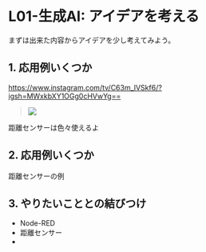 # L01-生成AI: アイデアを考える

まずは出来た内容からアイデアを少し考えてみよう。

## 1. 応用例いくつか

https://www.instagram.com/tv/C63m_lVSkf6/?igsh=MWxkbXY1OGg0cHVwYg==

> ![](https://i.gyazo.com/5e44b998ecb5c7ba88eb6865f04d6281.png)

距離センサーは色々使えるよ

## 2. 応用例いくつか

距離センサーの例

## 3. やりたいこととの結びつけ

- Node-RED
- 距離センサー
- 


